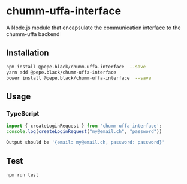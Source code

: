 # chumm-uffa-interface
A Node.js module that encapsulate the communication interface to the chumm-uffa backend 

## Installation 
```sh
npm install @pepe.black/chumm-uffa-interface  --save
yarn add @pepe.black/chumm-uffa-interface 
bower install @pepe.black/chumm-uffa-interface  --save
```

## Usage
### TypeScript
```typescript
import { createLoginRequest } from 'chumm-uffa-interface';
console.log(createLoginRequest("my@email.ch", "password"))
```
```sh
Output should be '{email: my@email.ch, password: password}'
```


## Test 
```sh
npm run test